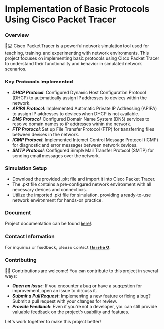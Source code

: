 # Implementation of Basic Protocols Using Cisco Packet Tracer

### Overview

🔌💻 Cisco Packet Tracer is a powerful network simulation tool used for teaching, training, and experimenting with network environments. This project focuses on implementing basic protocols using Cisco Packet Tracer to understand their functionality and behavior in simulated network scenarios.

### Key Protocols Implemented

- ***DHCP Protocol***: Configured Dynamic Host Configuration Protocol (DHCP) to automatically assign IP addresses to devices within the network.
- ***APIPA Protocol***: Implemented Automatic Private IP Addressing (APIPA) to assign IP addresses to devices when DHCP is not available.
- ***DNS Protocol***: Configured Domain Name System (DNS) services to resolve domain names to IP addresses within the network.
- ***FTP Protocol***: Set up File Transfer Protocol (FTP) for transferring files between devices in the network.
- ***ICMP Protocol***: Implemented Internet Control Message Protocol (ICMP) for diagnostic and error messages between network devices.
- ***SMTP Protocol***: Configured Simple Mail Transfer Protocol (SMTP) for sending email messages over the network.

### Simulation Setup

- Download the provided .pkt file and import it into Cisco Packet Tracer.
- The .pkt file contains a pre-configured network environment with all necessary devices and connections.
- Utilize the imported .pkt file for simulation, providing a ready-to-use network environment for hands-on practice.

### Document

Project documentation can be found [here!](https://drive.google.com/file/d/1QdZz29VuESFERJAKjsH6g07nY5nG6Tro/view?usp=drive_link).

### Contact Information

For inquiries or feedback, please contact **[Harsha G](mailto:harshag3106@gmail.com)**.

### Contributing

🔧📝 Contributions are welcome! You can contribute to this project in several ways:

- ***Open an Issue***: If you encounter a bug or have a suggestion for improvement, open an issue to discuss it.
- ***Submit a Pull Request***: Implementing a new feature or fixing a bug? Submit a pull request with your changes for review.
- ***Provide Feedback***: Even if you're not a developer, you can still provide valuable feedback on the project's usability and features.

Let's work together to make this project better!

